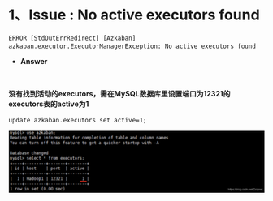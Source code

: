 # 1、lssue :  No active executors found

```
ERROR [StdOutErrRedirect] [Azkaban] azkaban.executor.ExecutorManagerException: No active executors found
```

- **Answer**

 

**没有找到活动的executors，需在MySQL数据库里设置端口为12321的executors表的active为1**

```
update azkaban.executors set active=1;
```

![](images/WEBRESOURCE1ff6c9bc6362b3ced4222071bd8d26e4截图.png)
